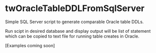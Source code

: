 # twOracleTableDDLFromSqlServer

Simple SQL Server script to generate comparable Oracle table DDLs. 

Run scipt in desired database and display output will be list of statement which can be copied to text file for running table creates in Oracle.

[Examples coming soon]

